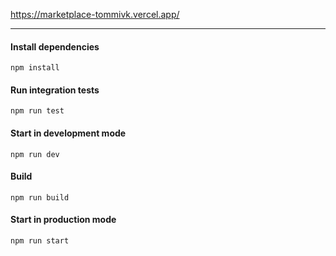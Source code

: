 https://marketplace-tommivk.vercel.app/


--- 

#### Install dependencies
```
npm install
```
#### Run integration tests 
```
npm run test
```

#### Start in development mode
```
npm run dev
```


#### Build
```
npm run build
```

#### Start in production mode
```
npm run start
```
